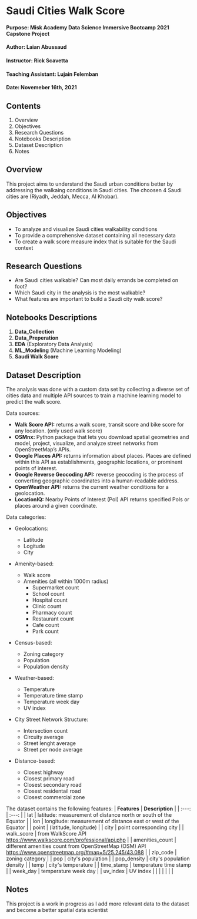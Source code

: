 # Saudi Cities Walk Score
#### Purpose: Misk Academy Data Science Immersive Bootcamp 2021 Capstone Project
#### Author: Laian Abussaud
#### Instructor: Rick Scavetta
#### Teaching Assistant: Lujain Felemban
#### Date: Novemeber 16th, 2021

## Contents
1. Overview
2. Objectives
3. Research Questions
4. Notebooks Description
5. Dataset Description
6. Notes

## Overview
This project aims to understand the Saudi urban conditions better by addressing the walkaing conditions in Saudi cities. The choosen 4 Saudi cities are (Riyadh, Jeddah, Mecca, Al Khobar).

## Objectives
- To analyze and visualize Saudi cities walkability conditions
- To provide a comprehensive dataset containing all necessary data
- To create a walk score measure index that is suitable for the Saudi context

## Research Questions
- Are Saudi cities walkable? Can most daily errands be completed on foot?
- Which Saudi city in the analysis is the most walkable?
- What features are important to build a Saudi city walk score?

## Notebooks Descriptions
1. **Data_Collection**
2. **Data_Preperation**
3. **EDA** (Exploratory Data Analysis)
4. **ML_Modeling** (Machine Learning Modeling)
5. **Saudi Walk Score**

## Dataset Description
The analysis was done with a custom data set by collecting a diverse set of cities data and multiple API sources to train a machine learning model to predict the walk score.

Data sources:
- **Walk Score API:** returns a walk score, transit score and bike score for any location. (only used walk score)
- **OSMnx:** Python package that lets you download spatial geometries and model, project, visualize, and analyze street networks from OpenStreetMap’s APIs.
- **Google Places API:** returns information about places. Places are defined within this API as establishments, geographic locations, or prominent points of interest.
- **Google Reverse Geocoding API:** reverse geocoding is the process of converting geographic coordinates into a human-readable address.
- **OpenWeather API:** returns the current weather conditions for a geolocation.
- **LocationIQ:** Nearby Points of Interest (PoI) API returns specified PoIs or places around a given coordinate.

Data categories:
- Geolocations:
  - Latitude
  - Logitude
  - City

- Amenity-based:
  - Walk score
  - Amenities (all within 1000m radius)
    - Supermarket count
    - School count
    - Hospital count
    - Clinic count
    - Pharmacy count
    - Restaurant count
    - Cafe count
    - Park count

- Census-based:
  - Zoning category
  - Population
  - Population density

- Weather-based:
  - Temperature
  - Temperature time stamp
  - Temperature week day
  - UV index

- City Street Network Structure:
  - Intersection count
  - Circuity average
  - Street lenght average
  - Street per node average

- Distance-based:
  - Closest highway
  - Closest primary road
  - Closest secondary road
  - Closest residentail road
  - Closest commercial zone

The dataset contains the following features:
| **Features** | **Description** |
| :---: | :---: |
| lat  | latitude: measurement of distance north or south of the Equator |
| lon | longitude: measurement of distance east or west of the Equator |
| point | (latitude, longitude) |
| city | point corresponding city |
| walk_score | from WalkScore API https://www.walkscore.com/professional/api.php |
| amenities_count | different amenities count from OpenStreetMap (OSM) API https://www.openstreetmap.org/#map=5/25.245/43.088 |
| zip_code | zoning category |
| pop | city's population |
| pop_density | city's population density |
| temp | city's temperature |
| time_stamp | temperature time stamp |
| week_day | temperature week day  |
| uv_index | UV index |
|  |  |
|  |  |

## Notes
This project is a work in progress as I add more relevant data to the dataset and become a better spatial data scientist
